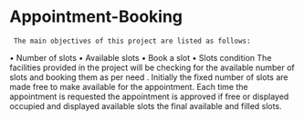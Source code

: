 # Appointment-Booking

	 The main objectives of this project are listed as follows:
•	Number of slots
•	Available slots
•	Book a slot
•	Slots condition
	The facilities provided in the project will be checking for the available number of slots and booking them as per need .
	Initially the fixed number  of slots are made free to make available for the appointment. Each time the appointment is requested the appointment is approved if  free or displayed occupied and displayed available slots the final available and filled slots.

